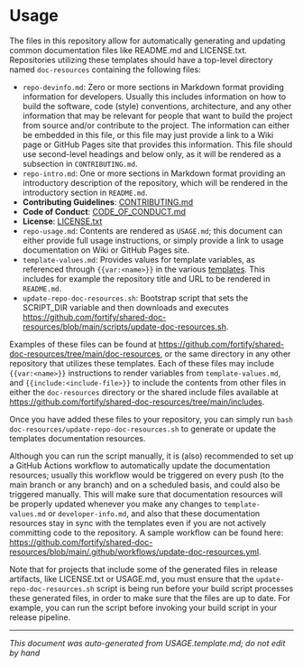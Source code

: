 
<!-- START-INCLUDE:repo-usage.md -->

# Usage

The files in this repository allow for automatically generating and updating common documentation files like README.md and LICENSE.txt. Repositories utilizing these templates should have a top-level directory named `doc-resources` containing the following files:

* `repo-devinfo.md`: Zero or more sections in Markdown format providing information for developers. Usually this includes information on how to build the software, code (style) conventions, architecture, and any other information that may be relevant for people that want to build the project from source and/or contribute to the project. The information can either be embedded in this file, or this file may just provide a link to a Wiki page or GitHub Pages site that provides this information. This file should use second-level headings and below only, as it will be rendered as a subsection in `CONTRIBUTING.md`.
* `repo-intro.md`: One or more sections in Markdown format providing an introductory description of the repository, which will be rendered in the introductory section in `README.md`.
* **Contributing Guidelines**: [CONTRIBUTING.md](CONTRIBUTING.md)
* **Code of Conduct**: [CODE_OF_CONDUCT.md](CODE_OF_CONDUCT.md)
* **License**: [LICENSE.txt](LICENSE.txt)
* `repo-usage.md`: Contents are rendered as `USAGE.md`; this document can either provide full usage instructions, or simply provide a link to usage documentation on Wiki or GitHub Pages site.
* `template-values.md`: Provides values for template variables, as referenced through `{{var:<name>}}` in the various [templates](https://github.com/fortify/shared-doc-resources/tree/main/templates). This includes for example the repository title and URL to be rendered in `README.md`.
* `update-repo-doc-resources.sh`: Bootstrap script that sets the SCRIPT_DIR variable and then downloads and executes https://github.com/fortify/shared-doc-resources/blob/main/scripts/update-doc-resources.sh.

Examples of these files can be found at https://github.com/fortify/shared-doc-resources/tree/main/doc-resources, or the same directory in any other repository that utilizes these templates. Each of these files may include `{{var:<name>}}` instructions to render variables from `template-values.md`, and `{{include:<include-file>}}` to include the contents from other files in either the `doc-resources` directory or the shared include files available at https://github.com/fortify/shared-doc-resources/tree/main/includes.

Once you have added these files to your repository, you can simply run `bash doc-resources/update-repo-doc-resources.sh` to generate or update the templates documentation resources. 

Although you can run the script manually, it is (also) recommended to set up a GitHub Actions workflow to automatically update the documentation resources; usually this workflow would be triggered on every push (to the main branch or any branch) and on a scheduled basis, and could also be triggered manually. This will make sure that documentation resources will be properly updated whenever you make any changes to `template-values.md` or `developer-info.md`, and also that these documentation resources stay in sync with the templates even if you are not actively committing code to the repository. A sample workflow can be found here: https://github.com/fortify/shared-doc-resources/blob/main/.github/workflows/update-doc-resources.yml.

Note that for projects that include some of the generated files in release artifacts, like LICENSE.txt or USAGE.md, you must ensure that the `update-repo-doc-resources.sh` script is being run before your build script processes these generated files, in order to make sure that the files are up to date. For example, you can run the script before invoking your build script in your release pipeline.

<!-- END-INCLUDE:repo-usage.md -->


---

*This document was auto-generated from USAGE.template.md; do not edit by hand*
